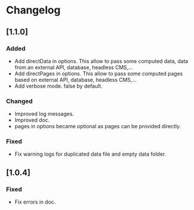 # Changelog

## [1.1.0]

### Added

- Add directData in options. This allow to pass some computed data, data from an external API, database, headless CMS,...
- Add directPages in options. This allow to pass some computed pages based on external API, database, headless CMS,...
- Add verbose mode. false by default.

### Changed

- Improved log messages.
- Improved doc.
- pages in options became optional as pages can be provided directly.

### Fixed

- Fix warning logs for duplicated data file and empty data folder.

## [1.0.4]

### Fixed

- Fix errors in doc.
